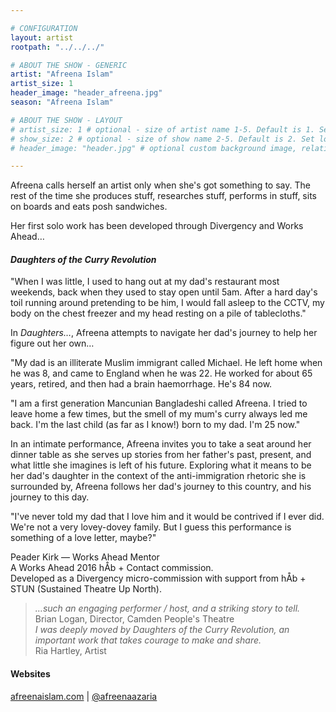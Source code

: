 ```yaml
---

# CONFIGURATION
layout: artist
rootpath: "../../../"

# ABOUT THE SHOW - GENERIC
artist: "Afreena Islam"
artist_size: 1
header_image: "header_afreena.jpg"
season: "Afreena Islam"

# ABOUT THE SHOW - LAYOUT
# artist_size: 1 # optional - size of artist name 1-5. Default is 1. Set longer names to lower values
# show_size: 2 # optional - size of show name 2-5. Default is 2. Set longer names to lower values
# header_image: "header.jpg" # optional custom background image, relative to current page

---
```

Afreena calls herself an artist only when she's got something to say. The rest of the time she produces stuff, researches stuff, performs in stuff, sits on boards and eats posh sandwiches.             
         
Her first solo work has been developed through Divergency and Works Ahead…        
         
#### *Daughters of the Curry Revolution*         
"When I was little, I used to hang out at my dad's restaurant most weekends, back when they used to stay open until 5am. After a hard day's toil running around pretending to be him, I would fall asleep to the CCTV, my body on the chest freezer and my head resting on a pile of tablecloths."              
            
In *Daughters…*, Afreena attempts to navigate her dad's journey to help her figure out her own…                
             
"My dad is an illiterate Muslim immigrant called Michael. He left home when he was 8, and came to England when he was 22. He worked for about 65 years, retired, and then had a brain haemorrhage. He's 84 now.    
         
"I am a first generation Mancunian Bangladeshi called Afreena. I tried to leave home a few times, but the smell of my mum's curry always led me back. I'm the last child (as far as I know!) born to my dad. I'm 25 now."           
             
In an intimate performance, Afreena invites you to take a seat around her dinner table as she serves up stories from her father's past, present, and what little she imagines is left of his future. Exploring what it means to be her dad's daughter in the context of the anti-immigration rhetoric she is surrounded by, Afreena follows her dad's journey to this country, and his journey to this day.               
             
"I've never told my dad that I love him and it would be contrived if I ever did. We're not a very lovey-dovey family. But I guess this performance is something of a love letter, maybe?"                 
         
Peader Kirk — Works Ahead Mentor            
A Works Ahead 2016 hÅb + Contact commission.            
Developed as a Divergency micro-commission with support from hÅb + STUN (Sustained Theatre Up North).         
         
>*…such an engaging performer / host, and a striking story to tell.*<br>Brian Logan, Director, Camden People's Theatre                
>*I was deeply moved by Daughters of the Curry Revolution, an important work that takes courage to make and share.*<br>Ria Hartley, Artist                
              
#### Websites          
<a href="http://www.afreenaislam.com" target="_blank">afreenaislam.com</a> | <a href="http://twitter.com/afreenaazaria" target="_blank">@afreenaazaria</a>
